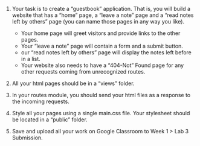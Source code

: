 1. Your task is to create a “guestbook” application. That is, you will build a website that has a “home” page, a “leave a note” page and a “read notes left by others” page (you can name those pages in any way you like).

   - Your home page will greet visitors and provide links to the other pages.
   - Your “leave a note” page will contain a form and a submit button.
   - our “read notes left by others” page will display the notes left before in a list.
   - Your website also needs to have a “404-Not” Found page for any other requests coming from unrecognized routes.

2. All your html pages should be in a “views” folder.

3. In your routes module, you should send your html files as a response to the incoming requests.

4. Style all your pages using a single main.css file. Your stylesheet should be located in a “public” folder.

5. Save and upload all your work on Google Classroom to Week 1 > Lab 3 Submission.
